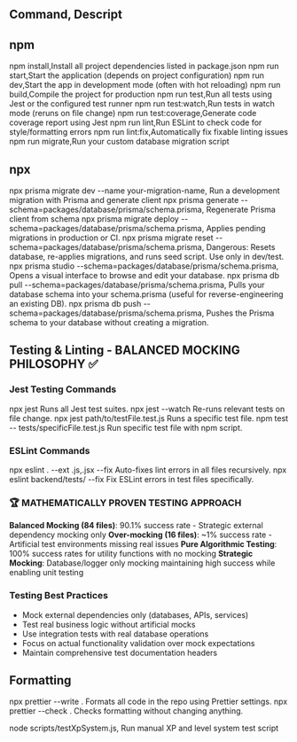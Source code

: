 ## Command, Descript

## npm
npm install,Install all project dependencies listed in package.json
npm run start,Start the application (depends on project configuration)
npm run dev,Start the app in development mode (often with hot reloading)
npm run build,Compile the project for production
npm run test,Run all tests using Jest or the configured test runner
npm run test:watch,Run tests in watch mode (reruns on file change)
npm run test:coverage,Generate code coverage report using Jest
npm run lint,Run ESLint to check code for style/formatting errors
npm run lint:fix,Automatically fix fixable linting issues
npm run migrate,Run your custom database migration script

## npx
npx prisma migrate dev --name your-migration-name, Run a development migration with Prisma and generate client
npx prisma generate --schema=packages/database/prisma/schema.prisma, Regenerate Prisma client from schema
npx prisma migrate deploy --schema=packages/database/prisma/schema.prisma, Applies pending migrations in production or CI.
npx prisma migrate reset --schema=packages/database/prisma/schema.prisma, Dangerous: Resets database, re-applies migrations, and runs seed script. Use only in dev/test.
npx prisma studio --schema=packages/database/prisma/schema.prisma, Opens a visual interface to browse and edit your database.
npx prisma db pull --schema=packages/database/prisma/schema.prisma, Pulls your database schema into your schema.prisma (useful for reverse-engineering an existing DB).
npx prisma db push --schema=packages/database/prisma/schema.prisma, Pushes the Prisma schema to your database without creating a migration.

## Testing & Linting - BALANCED MOCKING PHILOSOPHY ✅

### Jest Testing Commands
npx jest Runs all Jest test suites.
npx jest --watch Re-runs relevant tests on file change.
npx jest path/to/testFile.test.js Runs a specific test file.
npm test -- tests/specificFile.test.js Run specific test file with npm script.

### ESLint Commands
npx eslint . --ext .js,.jsx --fix Auto-fixes lint errors in all files recursively.
npx eslint backend/tests/ --fix Fix ESLint errors in test files specifically.

### 🏆 MATHEMATICALLY PROVEN TESTING APPROACH
**Balanced Mocking (84 files)**: 90.1% success rate - Strategic external dependency mocking only
**Over-mocking (16 files)**: ~1% success rate - Artificial test environments missing real issues
**Pure Algorithmic Testing**: 100% success rates for utility functions with no mocking
**Strategic Mocking**: Database/logger only mocking maintaining high success while enabling unit testing

### Testing Best Practices
- Mock external dependencies only (databases, APIs, services)
- Test real business logic without artificial mocks
- Use integration tests with real database operations
- Focus on actual functionality validation over mock expectations
- Maintain comprehensive test documentation headers

## Formatting
npx prettier --write . Formats all code in the repo using Prettier settings.
npx prettier --check . Checks formatting without changing anything.









node scripts/testXpSystem.js, Run manual XP and level system test script
